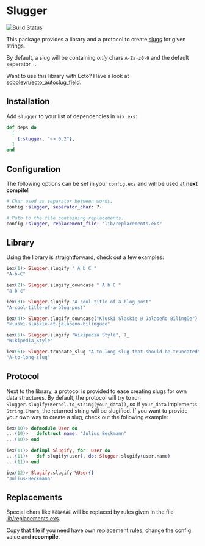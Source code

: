 Slugger
===============
[![Build Status](https://travis-ci.org/h4cc/slugger.svg?branch=master)](https://travis-ci.org/h4cc/slugger)

This package provides a library and a protocol to create [slugs](http://en.wikipedia.org/wiki/Semantic_URL#Slug) for given strings.

By default, a slug will be containing _only_ chars `A-Za-z0-9` and the default seperator `-`.

Want to use this library with Ecto? Have a look at [sobolevn/ecto_autoslug_field](https://github.com/sobolevn/ecto_autoslug_field).

## Installation

Add `slugger` to your list of dependencies in `mix.exs`:

```elixir
def deps do
  [
    {:slugger, "~> 0.2"},
  ]
end
```

## Configuration

The following options can be set in your `config.exs` and will be used at __next compile__!

```elixir
# Char used as separator between words.
config :slugger, separator_char: ?-

# Path to the file containing replacements.
config :slugger, replacement_file: "lib/replacements.exs"
```

## Library

Using the library is straightforward, check out a few examples:

```elixir
iex(1)> Slugger.slugify " A b C "
"A-b-C"

iex(2)> Slugger.slugify_downcase " A b C "
"a-b-c"

iex(3)> Slugger.slugify "A cool title of a blog post"
"A-cool-title-of-a-blog-post"

iex(4)> Slugger.slugify_downcase("Kluski Śląskie @ Jalapeño Bilingüe")
"kluski-slaskie-at-jalapeno-bilinguee"

iex(5)> Slugger.slugify "Wikipedia Style", ?_
"Wikipedia_Style"

iex(6)> Slugger.truncate_slug "A-to-long-slug-that-should-be-truncated", 16
"A-to-long-slug"
```

## Protocol

Next to the library, a protocol is provided to ease creating slugs for own data structures.
By default, the protocol will try to run `Slugger.slugify(Kernel.to_string(your_data))`, so if `your_data` implements `String.Chars`, the returned string will be slugified.
If you want to provide your own way to create a slug, check out the following example:

```elixir
iex(10)> defmodule User do
...(10)>   defstruct name: "Julius Beckmann"
...(10)> end

iex(11)> defimpl Slugify, for: User do   
...(11)>   def slugify(user), do: Slugger.slugify(user.name)
...(11)> end

iex(12)> Slugify.slugify %User{}                          
"Julius-Beckmann"
```

## Replacements

Special chars like `äöüéáÁÉ` will be replaced by rules given in the file [lib/replacements.exs](lib/replacements.exs).

Copy that file if you need have own replacement rules, change the config value and __recompile__.
